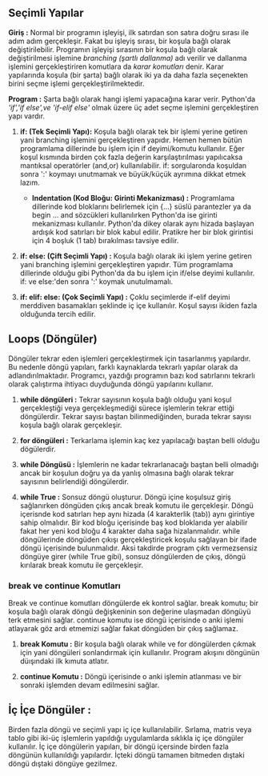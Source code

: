 ## Seçimli Yapılar 

**Giriş :** Normal bir programın işleyişi, ilk satırdan son satıra doğru sırası ile adım adım gerçekleşir. Fakat bu işleyiş sırası, bir koşula bağlı olarak değiştirilebilir. Programın işleyişi sırasının bir koşula bağlı olarak değiştirilmesi işlemine *branching (şartlı dallanma)* adı verilir ve dallanma işlemini gerçekleştiriren komutlara da *karar komutları* denir. Karar yapılarında koşula (bir şarta) bağlı olarak iki ya da daha fazla seçenekten birini seçme işlemi gerçekleştirilmektedir. 

**Program :** Şarta bağlı olarak hangi işlemi yapacağına karar verir. Python'da *'if','if else',ve 'if-elif else'* olmak üzere üç adet seçme işlemini gerçekleştiren yapı vardır.

1. **if: (Tek Seçimli Yapı):** Koşula bağlı olarak tek bir işlemi yerine getiren yani branching işlemini gerçekleştiren yapıdır. Hemen hemen bütün programlama dillerinde bu işlem için if deyimi/komutu kullanılır. Eğer koşul kısmında birden çok fazla değerin karşılaştırılması yapılıcaksa mantıksal operatörler (and,or) kullanılabilir. if: sorgularonda koşuldan sonra ':' koymayı unutmamak ve büyük/küçük ayrımına dikkat etmek lazım.

    *  **Indentation (Kod Bloğu: Girinti Mekanizması) :** Programlama dillerinde kod bloklarını belirlemek için {...} süslü parantezler ya da begin ... and sözcükleri kullanılırken Python'da ise girinti mekanizması kullanılır. Python'da dikey olarak aynı hizada başlayan ardışık kod satırları bir blok kabul edilir. Pratikre her bir blok girintisi için 4 boşluk (1 tab) bırakılması tavsiye edilir.


2. **if: else: (Çift Seçimli Yapı) :** Koşula bağlı olarak iki işlem yerine getiren yani branching işlemini gerçekleştiren yapıdır. Tüm programlama dillerinde olduğu gibi Python'da da bu işlem için if/else deyimi kullanılır. if: ve else:'den sonra ':' koymak unutulmamalı. 

3. **if: elif: else: (Çok Seçimli Yapı) :** Çoklu seçimlerde if-elif deyimi merddiven basamakları şeklinde iç içe kullanılır. Koşul sayısı ikiden fazla olduğunda tercih edilir.


## Loops (Döngüler) 

Döngüler tekrar eden işlemleri gerçekleştirmek için tasarlanmış yapılardır. Bu nedenle döngü yapıları, farklı kaynaklarda tekrarlı yapılar olarak da adlandırılmaktadır. Programcı, yazdığı programın bazı kod satırlarını tekrarlı olarak çalıştırma ihtiyacı duyduğunda döngü yapılarını kullanır.

1. **while döngüleri :** Tekrar sayısının koşula bağlı olduğu yani koşul gerçekleştiği veya gerçekleşmediği sürece işlemlerin tekrar ettiği döngülerdir. Tekrar sayısı baştan bilinmediğinden, burada tekrar sayısı koşula bağlı olarak gerçekleşir.

2. **for döngüleri :** Terkarlama işlemin kaç kez yapılacağı baştan belli olduğu dögülerdir.

3. **while Döngüsü :** İşlemlerin ne kadar tekrarlanacağı baştan belli olmadığı ancak bir koşulun doğru ya da yanlış olmasına bağlı olarak tekrar sayısının belirlendiği döngülerdir.


4. **while True :** Sonsuz döngü oluşturur. Döngü içine koşulsuz giriş sağlanırken döngüden çıkış ancak break komutu ile gerçekleşir. Döngü içerisnde kod satırları hep aynı hizada (4 karakterlik (tab)) aynı girintiye sahip olmalıdır. Bir kod bloğu içerisinde baş kod bloklarıda yer alabilir fakat her yeni kod bloğu 4 karakter daha sağa hizalanmalıdır. while döngülerinde döngüden çıkışı gerçekleştiricek koşulu sağlayan bir ifade döngü içerisinde bulunmalıdır. Aksi takdirde program çıktı vermezsensiz döngüye girer (while True gibi), sonsuz döngülerden de çıkış, döngü kırılarak break komutu ile gerçekleşir.

### break ve continue Komutları 
Break ve continue komutları döngülerde ek kontrol sağlar. break komutu; bir koşula bağlı olarak döngü değişkeninin son değerine ulaşmadan döngüyü terk etmesini sağlar. continue komutu ise döngü içerisinde o anki işlemi atlayarak göz ardı etmemizi sağlar fakat döngüden bir çıkış sağlamaz.

1. **break Komutu :** Bir koşula bağlı olarak while ve for döngülerden çıkmak için yani döngüleri sonlandırmak için kullanılır. Program akışını döngünün düışındaki ilk kımuta atlatır.

2. **continue Komutu :** Döngü içerisinde o anki işlemin atlanması ve bir sonraki işlemden devam edilmesini sağlar.


## İç İçe Döngüler :
Birden fazla döngü ve seçimli yapı iç içe kullanılabilir. Sırlama, matris veya tablo gibi iki-üç işlemlerin yapıldığı uygulamlarda sıklıkla iç içe döngüler kullanılır. İç içe döngülerin yapıları, bir döngü içersinde birden fazla döngünün kullanıldığı yapılardır. İçteki döngü tamamen bitmeden dıştaki döngü dıştaki döngüye gezilmez.

